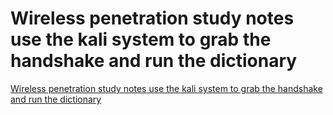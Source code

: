 # Wireless penetration study notes use the kali system to grab the handshake and run the dictionary
[Wireless penetration study notes use the kali system to grab the handshake and run the dictionary](https://aiwithcloud.com/2022/09/16/wireless_penetration_study_notes_use_the_kali_system_to_grab_the_handshake_and_run_the_dictionary/)